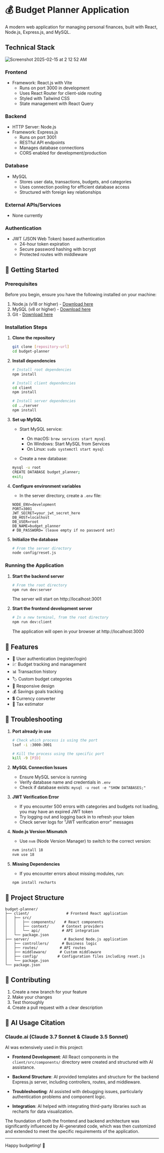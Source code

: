 # 💰 Budget Planner Application

A modern web application for managing personal finances, built with React, Node.js, Express.js, and MySQL.

## Technical Stack

![Screenshot 2025-02-15 at 2 12 52 AM](https://github.com/user-attachments/assets/132de664-3e6f-4ccb-973f-2baa8d335052)

### Frontend
- Framework: React.js with Vite
  - Runs on port 3000 in development
  - Uses React Router for client-side routing
  - Styled with Tailwind CSS
  - State management with React Query

### Backend
- HTTP Server: Node.js
- Framework: Express.js
  - Runs on port 3001
  - RESTful API endpoints
  - Manages database connections
  - CORS enabled for development/production

### Database
- MySQL
  - Stores user data, transactions, budgets, and categories
  - Uses connection pooling for efficient database access
  - Structured with foreign key relationships

### External APIs/Services
- None currently

### Authentication
- JWT (JSON Web Token) based authentication
  - 24-hour token expiration
  - Secure password hashing with bcrypt
  - Protected routes with middleware

## 🚀 Getting Started

### Prerequisites

Before you begin, ensure you have the following installed on your machine:

1. Node.js (v18 or higher) - [Download here](https://nodejs.org/)
2. MySQL (v8 or higher) - [Download here](https://dev.mysql.com/downloads/)
3. Git - [Download here](https://git-scm.com/downloads)

### Installation Steps

1. **Clone the repository**
   ```bash
   git clone [repository-url]
   cd budget-planner
   ```

2. **Install dependencies**
   ```bash
   # Install root dependencies
   npm install

   # Install client dependencies
   cd client
   npm install

   # Install server dependencies
   cd ../server
   npm install
   ```

3. **Set up MySQL**
   - Start MySQL service:
     - On macOS: `brew services start mysql`
     - On Windows: Start MySQL from Services
     - On Linux: `sudo systemctl start mysql`
   
   - Create a new database:
   ```bash
   mysql -u root
   CREATE DATABASE budget_planner;
   exit;
   ```

4. **Configure environment variables**
   - In the server directory, create a `.env` file:
   ```env
   NODE_ENV=development
   PORT=3001
   JWT_SECRET=your_jwt_secret_here
   DB_HOST=localhost
   DB_USER=root
   DB_NAME=budget_planner
   # DB_PASSWORD= (leave empty if no password set)
   ```

5. **Initialize the database**
   ```bash
   # From the server directory
   node config/reset.js
   ```

### Running the Application

1. **Start the backend server**
   ```bash
   # From the root directory
   npm run dev:server
   ```
   The server will start on http://localhost:3001

2. **Start the frontend development server**
   ```bash
   # In a new terminal, from the root directory
   npm run dev:client
   ```
   The application will open in your browser at http://localhost:3000

## 🎯 Features

- 👤 User authentication (register/login)
- 💹 Budget tracking and management
- 📊 Transaction history
- 🏷️ Custom budget categories
- 📱 Responsive design
- 💰 Savings goals tracking
- 💲 Currency converter
- 🧮 Tax estimator

## 🔧 Troubleshooting

1. **Port already in use**
   ```bash
   # Check which process is using the port
   lsof -i :3000-3001
   
   # Kill the process using the specific port
   kill -9 [PID]
   ```

2. **MySQL Connection Issues**
   - Ensure MySQL service is running
   - Verify database name and credentials in `.env`
   - Check if database exists: `mysql -u root -e "SHOW DATABASES;"`

3. **JWT Verification Error**
   - If you encounter 500 errors with categories and budgets not loading, you may have an expired JWT token
   - Try logging out and logging back in to refresh your token
   - Check server logs for "JWT verification error" messages

4. **Node.js Version Mismatch**
   - Use `nvm` (Node Version Manager) to switch to the correct version:
   ```bash
   nvm install 18
   nvm use 18
   ```

5. **Missing Dependencies**
   - If you encounter errors about missing modules, run:
   ```bash
   npm install recharts
   ```

## 📁 Project Structure

```
budget-planner/
├── client/                 # Frontend React application
│   ├── src/
│   │   ├── components/    # React components
│   │   ├── context/      # Context providers
│   │   └── api/          # API integration
│   └── package.json
├── server/                # Backend Node.js application
│   ├── controllers/      # Business logic
│   ├── routes/          # API routes
│   ├── middleware/      # Custom middleware
│   ├── config/         # Configuration files including reset.js
│   └── package.json
└── package.json
```

## 🤝 Contributing

1. Create a new branch for your feature
2. Make your changes
3. Test thoroughly
4. Create a pull request with a clear description

## 🤖 AI Usage Citation

### Claude.ai (Claude 3.7 Sonnet & Claude 3.5 Sonnet)

AI was extensively used in this project:

- **Frontend Development**: All React components in the `client/src/components/` directory were created and structured with AI assistance.

- **Backend Structure**: AI provided templates and structure for the backend Express.js server, including controllers, routes, and middleware.

- **Troubleshooting**: AI assisted with debugging issues, particularly authentication problems and component logic.

- **Integration**: AI helped with integrating third-party libraries such as recharts for data visualization.

The foundation of both the frontend and backend architecture was significantly influenced by AI-generated code, which was then customized and extended to meet the specific requirements of the application.

---
Happy budgeting! 🎉 
